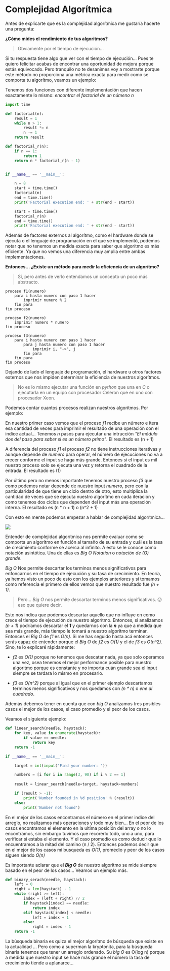 # Complejidad Algorítmica

Antes de explicarte que es la complejidad algorítmica me gustaría hacerte una pregunta:

**¿Cómo mides el rendimiento de tus algoritmos?**

> Obviamente por el tiempo de ejecución...

Si tu respuesta tiene algo que ver con el tiempo de ejecución... Pues te quiero felicitar acabas de encontrar una oportunidad de mejora porque estás equivocado. Pero tranquilo no te desanimes voy a mostrarte porque este método no proporciona una métrica exacta para medir como se comporta tu algorítmo, veamos un ejemplo:

Tenemos dos funciones con diferente implementación que hacen exactamente lo mismo: *encontrar el factorial de un númeno n*

```python
import time

def factorial(n):
    result = 1
    while n > 1:
        result *= n
        n -= 1
    return result

def factorial_r(n):
    if n == 1:
        return 1
    return n * factorial_r(n - 1)


if __name__ == '__main__':

    n = 8
    start = time.time()
    factorial(n)
    end = time.time()
    print('Factorial execution end: ' + str(end - start))

    start = time.time()
    factorial_r(n)
    end = time.time()
    print('Factorial execution end: ' + str(end - start))
```

Además de factores externos al algorítmo, como el hardware donde se ejecuta o el lenguaje de programación en el que se implementó, podemos notar que no tenemos un medida exacta para saber que algorítmo es más eficiente. Ya que no vemos una diferencia muy amplia entre ambas implementaciones.

**Entonces... ¿Existe un método para medir la eficiencia de un algorítmo?**

> Sí, pero antes de verlo entendamos un concepto un poco más abstracto.

```
proceso f1(numero)
    para i hasta numero con paso 1 hacer
        imprimir numero % 2
    fin para
fin proceso

proceso f2(numero)
    imprimir numero * numero
fin proceso

proceso f3(numero)
    para i hasta numero con paso 1 hacer        
        para j hasta numero con paso 1 hacer
            imprimir i, "->", j
        fin para
    fin para
fin proceso
```

Dejando de lado el lenguaje de programación, el hardware u otros factores externos que nos impiden determinar la eficiencia de nuestros algorítmos. 

> No es lo mismo ejecutar una función en *python* que una en *C* o ejecutarla en un equipo con procesador Celeron que en uno con procesador Xeon.

Podemos contar cuantos procesos realizan nuestros algorítmos. Por ejemplo:

En nuestro primer caso vemos que el proceso *f1* recibe un número e itera esa cantidad de veces para imprimir el resultado de una operación con el indice actual... Tenemos *n* pasos para ejecutar una intrucción *"El módulo dos del paso para saber si es un número primo"*. 
El resultado es (n + 1)

A diferencia del proceso *f1* el proceso *f2* no tiene instrucciones iterativas y aunque depende de *numero* para operar, el número de ejecuciones no va a crecer conforme el input se haga más grande. Entonces si el input es mil nuestro proceso solo se ejecuta una vez y retorna el cuadrado de la entrada. 
El resultado es (1)

Por último pero no menos importante tenemos nuestro proceso *f3* que como podemos notar depende de nuestro input *numero*, pero con la particularidad de que tiene un ciclo dentro de otro, esto multiplica la cantidad de veces que se ejecuta nuestro algorítmo en cada iteración y como tenemos dos ciclos que dependen del input más una operación interna. 
El resultado es (n * n + 1) o (n^2 + 1)

Con esto en mente podemos empezar a hablar de complejidad algorítmica...

![](https://i.ytimg.com/vi/ONNTDstfzsg/sddefault.jpg)

Entender de complejidad algorítmica nos permite evaluar como se comporta un algorítmo en función al tamaño de su entrada y cuál es la tasa de crecimiento conforme se acerca al infinito. A esto se le conoce como notación asintótica. Una de ellas es *Big O Notation* o *notación de (O) grande*.

*Big O* Nos permite descartar los terminos menos significativos para enfoncarnos en el tiempo de ejecución y su tasa de crecimiento. 
En teoría, ya hemos visto un poco de esto con los ejemplos anteriores y si tomamos como referencia el primero de ellos vemos que nuestro resultado fue *(n + 1)*. 

> Pero... *Big O* nos permite descartar terminos menos significativos. :confused: eso que quiere decir. 
 
Esto nos indica que podemos descartar aquello que no influye en como crece el tiempo de ejecución de nuestro algorítmo. Entonces, si analizamos *(n + 1)* podríamos descartar el ***1*** y quedarnos con la ***n*** ya que a medida que sea más grande, más tiempo le tomará a nuestro algorítmo terminar. Entonces el *Big O* de *f1* es *O(n)*.
Si me has seguido hasta acá entonces serás capaz de entender porque el *Big O* de *f2* es *O(1)* y el de *f3* es *O(n^2)*. Sino, te lo explicaré rápidamente: 

* *f2* es *O(1)* porque no tenemos que descatar nada, ya que solo operamos una vez, osea tenemos el mejor performance posible para nuestro algoritmo porque es constante y no importa cuán grande sea el input siempre se tardara lo mismo en procesarlo.

* *f3* es *O(n^2)* porque al igual que en el primer ejemplo descartamos terminos menos significativos y nos quedamos con *(n * n)* o *ene al cuadrado*.

Además debemos tener en cuenta que con *big O* analizamos tres posibles casos el mejor de los casos, el caso promedio y el peor de los casos.

Veamos el siguiente ejemplo:

```python
def linear_search(needle, haystack):
    for key, value in enumerate(haystack):
        if value == needle:
            return key    
    return -1

if __name__ == '__main__':

    target = int(input('Find your number: '))

    numbers = [i for i in range(3, 90) if i % 2 == 1]
    
    result = linear_search(needle=target, haystack=numbers)

    if (result > -1):
        print('Number founded in %d position' % (result))
    else:
        print('Number not found')
```

En el mejor de los casos encontramos el número en el primer indice del arreglo, no realizamos más operaciones y todo muy bien... En el peor de los casos encontramos el elemento en la ultima posición del array o no lo encontramos, sin embargo tuvimos que recorerlo todo, uno a uno, para verificar si estaba el elemento.
Y el caso promedio es como deducir que lo encuentramos a la mitad del camino (n / 2).
Entonces podemos decir que en el mejor de los casos mi busqueda es *O(1)*, promedio y peor de los casos  siguen siendo *O(n)*

Es importante aclarar que el ***Big O*** de nuestro algorítmo se mide siempre basado en el peor de los casos... Veamos un ejemplo más.

```python
def binary_serach(needle, haystack):
    left = 0
    right = len(haystack) - 1
    while (right >= left):
        index = (left + right) // 2
        if haystack[index] == needle:
            return index
        elif haystack[index] < needle:
            left = index + 1
        else:
            right = index - 1
    return -1
```

La búsqueda binaria es quiza el mejor algorítmo de búsqueda que existe en la actualidad ... Pero como a superman la kryptonita, para la búsqueda binaria tenemos que tener un arreglo ordenado.
Su *big O* es O(log n) porque a medida que nuestro input se hace más grande el número la tasa de crecimiento tiende a aplanarce...

